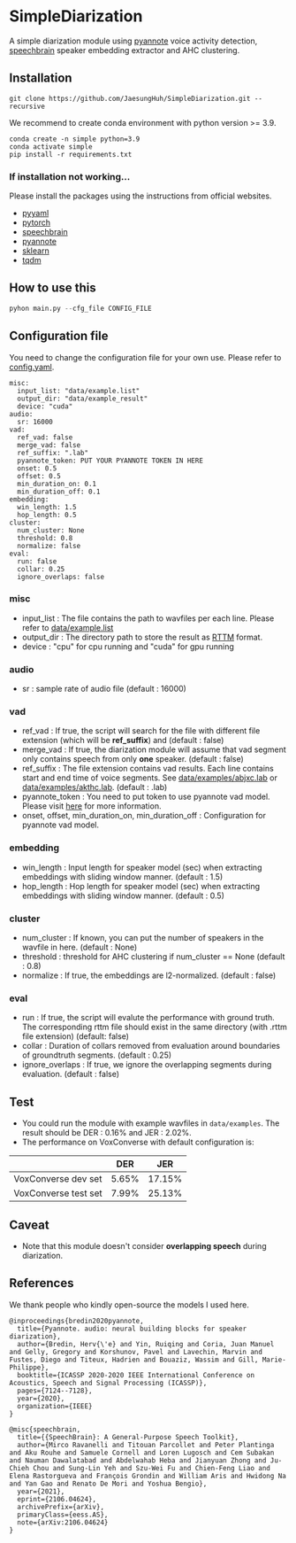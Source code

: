 # SimpleDiarization

A simple diarization module using [pyannote](https://huggingface.co/pyannote/segmentation) voice activity detection, [speechbrain](https://huggingface.co/speechbrain/spkrec-ecapa-voxceleb) speaker embedding extractor and AHC clustering.

## Installation
``` 
git clone https://github.com/JaesungHuh/SimpleDiarization.git --recursive
```

We recommend to create conda environment with python version >= 3.9.

```
conda create -n simple python=3.9
conda activate simple
pip install -r requirements.txt
```

### If installation not working...
Please install the packages using the instructions from official websites.
- [pyyaml](https://pyyaml.org/)
- [pytorch](https://pytorch.org/)
- [speechbrain](https://speechbrain.github.io/)
- [pyannote](https://pyannote.github.io/)
- [sklearn](https://scikit-learn.org/stable/install.html)
- [tqdm](https://github.com/tqdm/tqdm)

## How to use this

```python
pyhon main.py --cfg_file CONFIG_FILE
```

## Configuration file
You need to change the configuration file for your own use. Please refer to [config.yaml](conf/config.yaml).
```
misc:
  input_list: "data/example.list"
  output_dir: "data/example_result"
  device: "cuda"
audio:
  sr: 16000
vad:
  ref_vad: false
  merge_vad: false
  ref_suffix: ".lab"
  pyannote_token: PUT YOUR PYANNOTE TOKEN IN HERE
  onset: 0.5
  offset: 0.5
  min_duration_on: 0.1
  min_duration_off: 0.1
embedding:
  win_length: 1.5
  hop_length: 0.5
cluster:
  num_cluster: None
  threshold: 0.8
  normalize: false
eval:
  run: false
  collar: 0.25
  ignore_overlaps: false
```

### misc
- input_list : The file contains the path to wavfiles per each line. Please refer to [data/example.list](data/example.list)
- output_dir : The directory path to store the result as [RTTM](https://github.com/nryant/dscore#rttm) format.
- device : "cpu" for cpu running and "cuda" for gpu running

### audio
- sr : sample rate of audio file (default : 16000)

### vad
- ref_vad : If true, the script will search for the file with different file extension (which will be **ref_suffix**) and (default : false)
- merge_vad : If true, the diarization module will assume that vad segment only contains speech from only **one** speaker. (default : false)
- ref_suffix : The file extension contains vad results. Each line contains start and end time of voice segments. See [data/examples/abjxc.lab](data/examples/abjxc.lab) or [data/examples/akthc.lab](data/examples/akthc.lab). (default : .lab)
- pyannote_token : You need to put token to use pyannote vad model. Please visit [here](hf.co/settings/tokens) for more information.
- onset, offset, min_duration_on, min_duration_off : Configuration for pyannote vad model. 

### embedding
- win_length : Input length for speaker model (sec) when extracting embeddings with sliding window manner. (default : 1.5)
- hop_length : Hop length for speaker model (sec) when extracting embeddings with sliding window manner. (default : 0.5)

### cluster
- num_cluster : If known, you can put the number of speakers in the wavfile in here. (default : None)
- threshold : threshold for AHC clustering if num_cluster == None (default : 0.8)
- normalize : If true, the embeddings are l2-normalized. (default : false)

### eval
- run : If true, the script will evalute the performance with ground truth. The corresponding rttm file should exist in the same directory (with .rttm file extension) (default: false)
- collar : Duration of collars removed from evaluation around boundaries of groundtruth segments. (default : 0.25)
- ignore_overlaps : If true, we ignore the overlapping segments during evaluation. (default : false)

## Test
- You could run the module with example wavfiles in `data/examples`. The result should be DER : 0.16% and JER : 2.02%.
- The performance on VoxConverse with default configuration is:

|                      | DER   | JER    |
|----------------------|-------|--------|
| VoxConverse dev set  | 5.65% | 17.15% |
| VoxConverse test set | 7.99% | 25.13% |

## Caveat
- Note that this module doesn't consider **overlapping speech** during diarization.

## References
We thank people who kindly open-source the models I used here.

```
@inproceedings{bredin2020pyannote,
  title={Pyannote. audio: neural building blocks for speaker diarization},
  author={Bredin, Herv{\'e} and Yin, Ruiqing and Coria, Juan Manuel and Gelly, Gregory and Korshunov, Pavel and Lavechin, Marvin and Fustes, Diego and Titeux, Hadrien and Bouaziz, Wassim and Gill, Marie-Philippe},
  booktitle={ICASSP 2020-2020 IEEE International Conference on Acoustics, Speech and Signal Processing (ICASSP)},
  pages={7124--7128},
  year={2020},
  organization={IEEE}
}
```

```
@misc{speechbrain,
  title={{SpeechBrain}: A General-Purpose Speech Toolkit},
  author={Mirco Ravanelli and Titouan Parcollet and Peter Plantinga and Aku Rouhe and Samuele Cornell and Loren Lugosch and Cem Subakan and Nauman Dawalatabad and Abdelwahab Heba and Jianyuan Zhong and Ju-Chieh Chou and Sung-Lin Yeh and Szu-Wei Fu and Chien-Feng Liao and Elena Rastorgueva and François Grondin and William Aris and Hwidong Na and Yan Gao and Renato De Mori and Yoshua Bengio},
  year={2021},
  eprint={2106.04624},
  archivePrefix={arXiv},
  primaryClass={eess.AS},
  note={arXiv:2106.04624}
}
```
